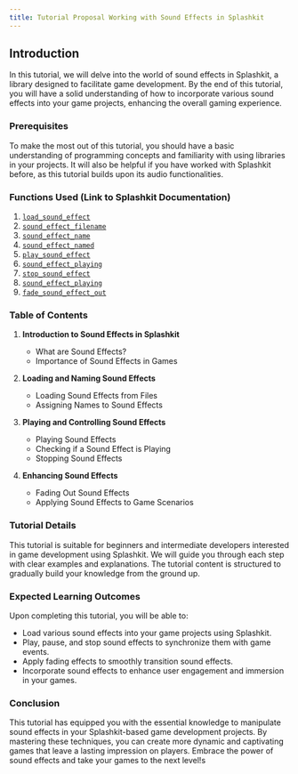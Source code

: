 ```yaml
---
title: Tutorial Proposal Working with Sound Effects in Splashkit
---
```


## Introduction

In this tutorial, we will delve into the world of sound effects in Splashkit, a library designed to
facilitate game development. By the end of this tutorial, you will have a solid understanding of how
to incorporate various sound effects into your game projects, enhancing the overall gaming
experience.

### Prerequisites

To make the most out of this tutorial, you should have a basic understanding of programming concepts
and familiarity with using libraries in your projects. It will also be helpful if you have worked
with Splashkit before, as this tutorial builds upon its audio functionalities.

### Functions Used (Link to Splashkit Documentation)

1. [`load_sound_effect`](https://splashkit.io/api/audio/#load-sound-effect)
2. [`sound_effect_filename`](https://splashkit.io/api/audio/#sound-effect-filename)
3. [`sound_effect_name`](https://splashkit.io/api/audio/#sound-effect-name)
4. [`sound_effect_named`](https://splashkit.io/api/audio/#sound-effect-named)
5. [`play_sound_effect`](https://splashkit.io/api/audio/#group-play-sound-effect)
6. [`sound_effect_playing`](https://splashkit.io/api/audio/#group-sound-effect-playing)
7. [`stop_sound_effect`](https://splashkit.io/api/audio/#group-stop-sound-effect)
8. [`sound_effect_playing`](https://splashkit.io/api/audio/#group-sound-effect-playing)
9. [`fade_sound_effect_out`](https://splashkit.io/api/audio/#fade-sound-effect-out)

### Table of Contents

1. **Introduction to Sound Effects in Splashkit**

   - What are Sound Effects?
   - Importance of Sound Effects in Games

2. **Loading and Naming Sound Effects**

   - Loading Sound Effects from Files
   - Assigning Names to Sound Effects

3. **Playing and Controlling Sound Effects**

   - Playing Sound Effects
   - Checking if a Sound Effect is Playing
   - Stopping Sound Effects

4. **Enhancing Sound Effects**
   - Fading Out Sound Effects
   - Applying Sound Effects to Game Scenarios

### Tutorial Details

This tutorial is suitable for beginners and intermediate developers interested in game development
using Splashkit. We will guide you through each step with clear examples and explanations. The
tutorial content is structured to gradually build your knowledge from the ground up.

### Expected Learning Outcomes

Upon completing this tutorial, you will be able to:

- Load various sound effects into your game projects using Splashkit.
- Play, pause, and stop sound effects to synchronize them with game events.
- Apply fading effects to smoothly transition sound effects.
- Incorporate sound effects to enhance user engagement and immersion in your games.

### Conclusion

This tutorial has equipped you with the essential knowledge to manipulate sound effects in your
Splashkit-based game development projects. By mastering these techniques, you can create more
dynamic and captivating games that leave a lasting impression on players. Embrace the power of sound
effects and take your games to the next level!s
